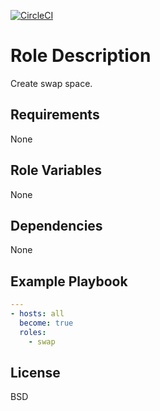 [![CircleCI](https://circleci.com/gh/ansible-roles-mamono210/swap.svg?style=svg)](https://circleci.com/gh/ansible-roles-mamono210/swap)

Role Description
=========

Create swap space.

Requirements
------------

None

Role Variables
--------------

None

Dependencies
------------

None

Example Playbook
----------------

```YAML
---
- hosts: all
  become: true
  roles:
    - swap
```

License
-------

BSD
